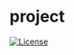 
  # project       
  [![License](https://img.shields.io/badge/License-GNU_General_Public_License_v3.0-brightgreen)](https://opensource.org/licenses/GNU_General_Public_License_v3.0)
